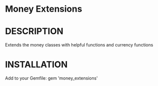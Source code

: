 Money Extensions 
================

# DESCRIPTION

Extends the money classes with helpful functions and currency functions

# INSTALLATION

Add to your Gemfile:
gem 'money_extensions'

